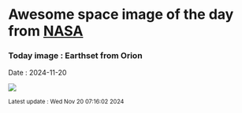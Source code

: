 
# Awesome space image of the day from [NASA](https://api.nasa.gov/)

### Today image : Earthset from Orion
Date : 2024-11-20

![](https://apod.nasa.gov/apod/image/2411/earthset-snap01.png)

<small>Latest update : Wed Nov 20 07:16:02 2024</small>
        